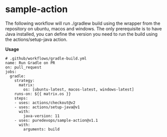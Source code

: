 # sample-action

The following workflow will run ./gradlew build using the wrapper from the repository on ubuntu, macos and windows. The only prerequisite is to have Java installed, you can define the version you need to run the build using the actions/setup-java action.

**Usage**
```
# .github/workflows/gradle-build.yml
name: Run Gradle on PR
on: pull_request
jobs:
  gradle:
    strategy:
      matrix:
        os: [ubuntu-latest, macos-latest, windows-latest]
    runs-on: ${{ matrix.os }}
    steps:
    - uses: actions/checkout@v2
    - uses: actions/setup-java@v1
      with:
        java-version: 11
    - uses: puredevops/sample-action@v1.1
      with:
        arguments: build
```
